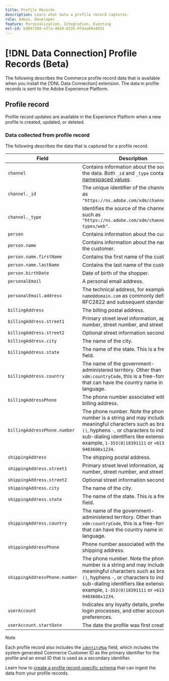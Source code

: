 ```yaml
---
title: Profile Records
description: Learn what data a profile record captures.
role: Admin, Developer
feature: Personalization, Integration, Eventing
exl-id: bd04730d-e37a-48a9-822b-0f4aa68a4651
---
```

# [!DNL Data Connection] Profile Records (Beta)

The following describes the Commerce profile record data that is available when you install the [!DNL Data Connection] extension. The data in profile records is sent to the Adobe Experience Platform.

## Profile record

Profile record updates are available in the Experience Platform when a new profile is created, updated, or deleted.

### Data collected from profile record

The following describes the data that is captured for a profile record.

|Field|Description|
|---|---|
|`channel`|Contains information about the source of the data. Both `_id` and `_type` contain [namespaced values](https://experienceleague.adobe.com/docs/experience-platform/xdm/schema/namespaces.html).|
|`channel._id`|The unique identifier of the channel, such as `"https://ns.adobe.com/xdm/channels/web"`.|
|`channel._type`|Identifies the source of the channel data, such as `"https://ns.adobe.com/xdm/channel-types/web"`.|
|`person`|Contains information about the customer.|
|`person.name`|Contains information about the name of the customer.|
|`person.name.firstName`|Contains the first name of the customer.|
|`person.name.lastName`|Contains the last name of the customer.|
|`person.birthDate`| Date of birth of the shopper.|
|`personalEmail`|A personal email address.|
|`personalEmail.address`|The technical address, for example, `name@domain.com` as commonly defined in RFC2822 and subsequent standards.|
|`billingAddress`|The billing postal address.|
|`billingAddress.street1`|Primary street level information, apartment number, street number, and street name.|
|`billingAddress.street2`|Optional street information second line.|
|`billingAddress.city`|The name of the city.|
|`billingAddress.state`|The name of the state. This is a free-form field.|
|`billingAddress.country`|The name of the government-administered territory. Other than `xdm:countryCode`, this is a free-form field that can have the country name in any language.|
|`billingAddressPhone`|The phone number associated with the billing address.|
|`billingAddressPhone.number`|The phone number. Note the phone number is a string and may include meaningful characters such as brackets `()`, hyphens `-`, or characters to indicate sub-dialing identifiers like extensions `x` for example,  `1-353(0)18391111` or `+613 9403600x1234`.|
|`shippingAddress`|The shipping postal address.|
|`shippingAddress.street1`|Primary street level information, apartment number, street number, and street name.|
|`shippingAddress.street2`|Optional street information second line.|
|`shippingAddress.city`|The name of the city.|
|`shippingAddress.state`|The name of the state. This is a free-form field.|
|`shippingAddress.country`|The name of the government-administered territory. Other than `xdm:countryCode`, this is a free-form field that can have the country name in any language.|
|`shippingAddressPhone`|Phone number associated with the shipping address.|
|`shippingAddressPhone.number`|The phone number. Note the phone number is a string and may include meaningful characters such as brackets `()`, hyphens `-`, or characters to indicate sub-dialing identifiers like extensions `x` for example,  `1-353(0)18391111` or `+613 9403600x1234`.|
|`userAccount`| Indicates any loyalty details, preferences, login processes, and other account preferences.|
|`userAccount.startDate`| The date the profile was first created.|

>[!NOTE]
>
>Each profile record also includes the [`identityMap`](https://experienceleague.adobe.com/docs/experience-platform/xdm/field-groups/profile/identitymap.html) field, which includes the system generated Commerce Customer ID as the primary identifier for the profile and an email ID that is used as a secondary identifier.

Learn how to [create a profile record-specific schema](profile-data.md) that can ingest the data from your profile records.
